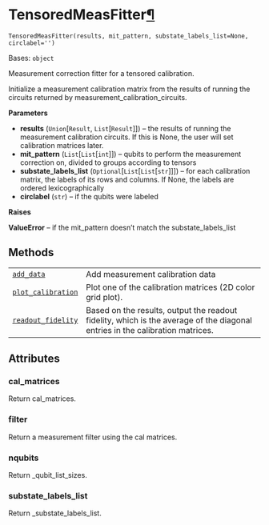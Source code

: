 # TensoredMeasFitter[¶](#tensoredmeasfitter "Permalink to this headline")

<span id="undefined" />

`TensoredMeasFitter(results, mit_pattern, substate_labels_list=None, circlabel='')`

Bases: `object`

Measurement correction fitter for a tensored calibration.

Initialize a measurement calibration matrix from the results of running the circuits returned by measurement\_calibration\_circuits.

**Parameters**

*   **results** (`Union`\[`Result`, `List`\[`Result`]]) – the results of running the measurement calibration circuits. If this is None, the user will set calibration matrices later.
*   **mit\_pattern** (`List`\[`List`\[`int`]]) – qubits to perform the measurement correction on, divided to groups according to tensors
*   **substate\_labels\_list** (`Optional`\[`List`\[`List`\[`str`]]]) – for each calibration matrix, the labels of its rows and columns. If None, the labels are ordered lexicographically
*   **circlabel** (`str`) – if the qubits were labeled

**Raises**

**ValueError** – if the mit\_pattern doesn’t match the substate\_labels\_list

## Methods

|                                                                                                                                                                                                             |                                                                                                                              |
| ----------------------------------------------------------------------------------------------------------------------------------------------------------------------------------------------------------- | ---------------------------------------------------------------------------------------------------------------------------- |
| [`add_data`](qiskit.ignis.mitigation.TensoredMeasFitter.add_data#qiskit.ignis.mitigation.TensoredMeasFitter.add_data "qiskit.ignis.mitigation.TensoredMeasFitter.add_data")                                 | Add measurement calibration data                                                                                             |
| [`plot_calibration`](qiskit.ignis.mitigation.TensoredMeasFitter.plot_calibration#qiskit.ignis.mitigation.TensoredMeasFitter.plot_calibration "qiskit.ignis.mitigation.TensoredMeasFitter.plot_calibration") | Plot one of the calibration matrices (2D color grid plot).                                                                   |
| [`readout_fidelity`](qiskit.ignis.mitigation.TensoredMeasFitter.readout_fidelity#qiskit.ignis.mitigation.TensoredMeasFitter.readout_fidelity "qiskit.ignis.mitigation.TensoredMeasFitter.readout_fidelity") | Based on the results, output the readout fidelity, which is the average of the diagonal entries in the calibration matrices. |

## Attributes

<span id="undefined" />

### cal\_matrices

Return cal\_matrices.

<span id="undefined" />

### filter

Return a measurement filter using the cal matrices.

<span id="undefined" />

### nqubits

Return \_qubit\_list\_sizes.

<span id="undefined" />

### substate\_labels\_list

Return \_substate\_labels\_list.
